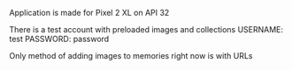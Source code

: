 Application is made for Pixel 2 XL on API 32

There is a test account with preloaded images and collections
USERNAME: test
PASSWORD: password

Only method of adding images to memories right now is with URLs
